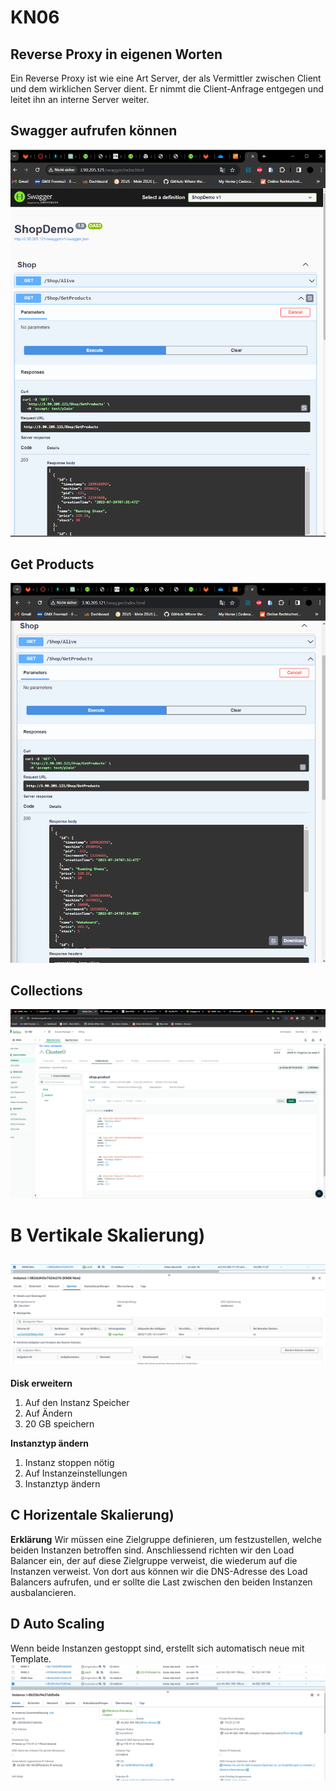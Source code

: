 # KN06

## Reverse Proxy in eigenen Worten

Ein Reverse Proxy ist wie eine Art Server, der als Vermittler zwischen Client und dem wirklichen Server dient. Er nimmt die Client-Anfrage entgegen und leitet ihn an interne Server weiter.

## Swagger aufrufen können

<img src="./images/swagger.png">

## Get Products

<img src="./images/swaggerget.png">

## Collections

<img src="./images/collections.png">

# B Vertikale Skalierung)

## <img src="./images/nachher.png">

**Disk erweitern**

1. Auf den Instanz Speicher
2. Auf Ändern
3. 20 GB speichern

**Instanztyp ändern**

1. Instanz stoppen nötig
2. Auf Instanzeinstellungen
3. Instanztyp ändern

## C Horizentale Skalierung)

**Erklärung**
Wir müssen eine Zielgruppe definieren, um festzustellen, welche beiden Instanzen betroffen sind. Anschliessend richten wir den Load Balancer ein, der auf diese Zielgruppe verweist, die wiederum auf die Instanzen verweist. Von dort aus können wir die DNS-Adresse des Load Balancers aufrufen, und er sollte die Last zwischen den beiden Instanzen ausbalancieren.

## D Auto Scaling

Wenn beide Instanzen gestoppt sind, erstellt sich automatisch neue mit Template.
<img src="./images/ergebniss.png">
